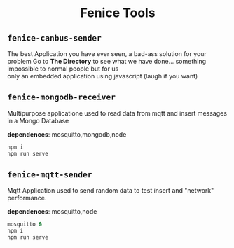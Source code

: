 <h1 align="center">Fenice Tools</h1>

## `fenice-canbus-sender`

The best Application you have ever seen, a bad-ass solution for your problem
Go to **The Directory** to see what we have done... 
something impossible to normal people but for us  
only an embedded application using javascript (laugh if you want) 


## `fenice-mongodb-receiver`

Multipurpose applicatione used to read data from mqtt
and insert messages in a Mongo Database

**dependences**: mosquitto,mongodb,node

```bash
npm i
npm run serve
```

## `fenice-mqtt-sender`

Mqtt Application used to send random data to test insert
and "network" performance.

**dependences**: mosquitto,node

```bash
mosquitto &
npm i
npm run serve
```






